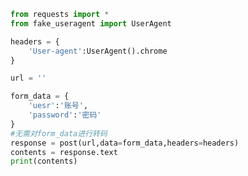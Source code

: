 
<BlogInfo id="1092" title="16.requsets的使用post请求" author="白日梦想猿" pv=0 read_times=0 pre_cost_time="0分14秒" category="爬虫学习" tag_list="['爬虫学习']" create_time="2020.05.31 16:41:13" update_time="2020.05.31 16:47:11" />

```python
from requests import *
from fake_useragent import UserAgent

headers = {
    'User-agent':UserAgent().chrome
}

url = ''

form_data = {
    'uesr':'账号',
    'password':'密码'
}
#无需对form_data进行转码
response = post(url,data=form_data,headers=headers)
contents = response.text
print(contents)
```
